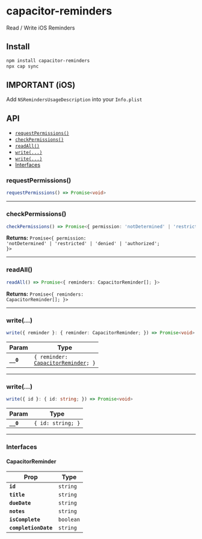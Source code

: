# capacitor-reminders

Read / Write iOS Reminders

## Install

```bash
npm install capacitor-reminders
npx cap sync
```

## IMPORTANT (iOS)

Add `NSRemindersUsageDescription` into your `Info.plist`

## API

<docgen-index>

* [`requestPermissions()`](#requestpermissions)
* [`checkPermissions()`](#checkpermissions)
* [`readAll()`](#readall)
* [`write(...)`](#write)
* [`write(...)`](#write)
* [Interfaces](#interfaces)

</docgen-index>

<docgen-api>
<!--Update the source file JSDoc comments and rerun docgen to update the docs below-->

### requestPermissions()

```typescript
requestPermissions() => Promise<void>
```

--------------------


### checkPermissions()

```typescript
checkPermissions() => Promise<{ permission: 'notDetermined' | 'restricted' | 'denied' | 'authorized'; }>
```

**Returns:** <code>Promise&lt;{ permission: 'notDetermined' | 'restricted' | 'denied' | 'authorized'; }&gt;</code>

--------------------


### readAll()

```typescript
readAll() => Promise<{ reminders: CapacitorReminder[]; }>
```

**Returns:** <code>Promise&lt;{ reminders: CapacitorReminder[]; }&gt;</code>

--------------------


### write(...)

```typescript
write({ reminder }: { reminder: CapacitorReminder; }) => Promise<void>
```

| Param     | Type                                                                           |
| --------- | ------------------------------------------------------------------------------ |
| **`__0`** | <code>{ reminder: <a href="#capacitorreminder">CapacitorReminder</a>; }</code> |

--------------------


### write(...)

```typescript
write({ id }: { id: string; }) => Promise<void>
```

| Param     | Type                         |
| --------- | ---------------------------- |
| **`__0`** | <code>{ id: string; }</code> |

--------------------


### Interfaces


#### CapacitorReminder

| Prop                 | Type                 |
| -------------------- | -------------------- |
| **`id`**             | <code>string</code>  |
| **`title`**          | <code>string</code>  |
| **`dueDate`**        | <code>string</code>  |
| **`notes`**          | <code>string</code>  |
| **`isComplete`**     | <code>boolean</code> |
| **`completionDate`** | <code>string</code>  |

</docgen-api>
